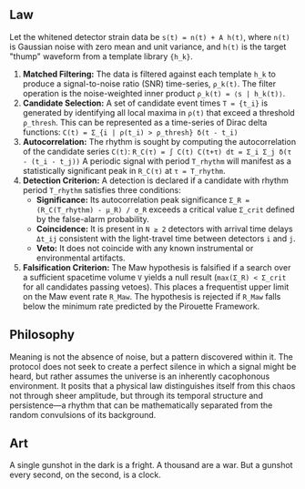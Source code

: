 ## Law
Let the whitened detector strain data be `s(t) = n(t) + A h(t)`, where `n(t)` is Gaussian noise with zero mean and unit variance, and `h(t)` is the target "thump" waveform from a template library `{h_k}`.

1.  **Matched Filtering:** The data is filtered against each template `h_k` to produce a signal-to-noise ratio (SNR) time-series, `ρ_k(t)`. The filter operation is the noise-weighted inner product `ρ_k(t) = ⟨s | h_k(t)⟩`.
2.  **Candidate Selection:** A set of candidate event times `T = {t_i}` is generated by identifying all local maxima in `ρ(t)` that exceed a threshold `ρ_thresh`. This can be represented as a time-series of Dirac delta functions:
    `C(t) = Σ_{i | ρ(t_i) > ρ_thresh} δ(t - t_i)`
3.  **Autocorrelation:** The rhythm is sought by computing the autocorrelation of the candidate series `C(t)`:
    `R_C(τ) = ∫ C(t) C(t+τ) dt = Σ_i Σ_j δ(τ - (t_i - t_j))`
    A periodic signal with period `T_rhythm` will manifest as a statistically significant peak in `R_C(τ)` at `τ = T_rhythm`.
4.  **Detection Criterion:** A detection is declared if a candidate with rhythm period `T_rhythm` satisfies three conditions:
    *   **Significance:** Its autocorrelation peak significance `Σ_R = (R_C(T_rhythm) - μ_R) / σ_R` exceeds a critical value `Σ_crit` defined by the false-alarm probability.
    *   **Coincidence:** It is present in `N ≥ 2` detectors with arrival time delays `Δt_ij` consistent with the light-travel time between detectors `i` and `j`.
    *   **Veto:** It does not coincide with any known instrumental or environmental artifacts.
5.  **Falsification Criterion:** The Maw hypothesis is falsified if a search over a sufficient spacetime volume `V` yields a null result (`max(Σ_R) < Σ_crit` for all candidates passing vetoes). This places a frequentist upper limit on the Maw event rate `R_Maw`. The hypothesis is rejected if `R_Maw` falls below the minimum rate predicted by the Pirouette Framework.

## Philosophy
Meaning is not the absence of noise, but a pattern discovered within it. The protocol does not seek to create a perfect silence in which a signal might be heard, but rather assumes the universe is an inherently cacophonous environment. It posits that a physical law distinguishes itself from this chaos not through sheer amplitude, but through its temporal structure and persistence—a rhythm that can be mathematically separated from the random convulsions of its background.

## Art
A single gunshot in the dark is a fright. A thousand are a war. But a gunshot every second, on the second, is a clock.